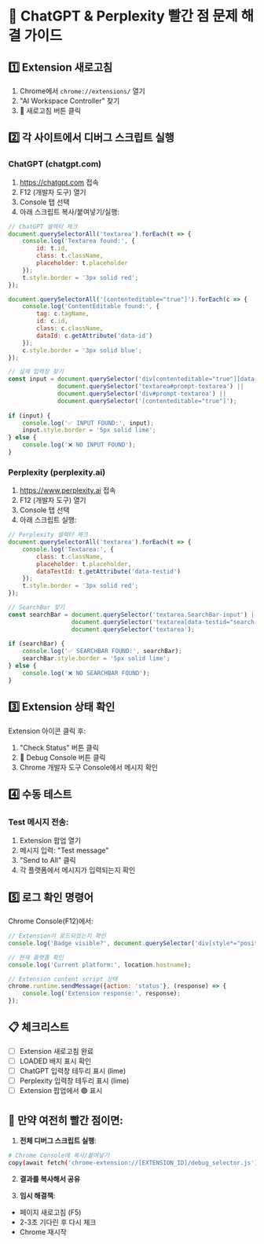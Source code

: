 # 🐛 ChatGPT & Perplexity 빨간 점 문제 해결 가이드

## 1️⃣ Extension 새로고침
1. Chrome에서 `chrome://extensions/` 열기
2. "AI Workspace Controller" 찾기
3. 🔄 새로고침 버튼 클릭

## 2️⃣ 각 사이트에서 디버그 스크립트 실행

### ChatGPT (chatgpt.com)
1. https://chatgpt.com 접속
2. F12 (개발자 도구) 열기
3. Console 탭 선택
4. 아래 스크립트 복사/붙여넣기/실행:

```javascript
// ChatGPT 셀렉터 체크
document.querySelectorAll('textarea').forEach(t => {
    console.log('Textarea found:', {
        id: t.id,
        class: t.className,
        placeholder: t.placeholder
    });
    t.style.border = '3px solid red';
});

document.querySelectorAll('[contenteditable="true"]').forEach(c => {
    console.log('ContentEditable found:', {
        tag: c.tagName,
        id: c.id,
        class: c.className,
        dataId: c.getAttribute('data-id')
    });
    c.style.border = '3px solid blue';
});

// 실제 입력창 찾기
const input = document.querySelector('div[contenteditable="true"][data-id="root"]') ||
              document.querySelector('textarea#prompt-textarea') ||
              document.querySelector('div#prompt-textarea') ||
              document.querySelector('[contenteditable="true"]');
              
if (input) {
    console.log('✅ INPUT FOUND:', input);
    input.style.border = '5px solid lime';
} else {
    console.log('❌ NO INPUT FOUND');
}
```

### Perplexity (perplexity.ai)
1. https://www.perplexity.ai 접속
2. F12 (개발자 도구) 열기
3. Console 탭 선택
4. 아래 스크립트 실행:

```javascript
// Perplexity 셀렉터 체크
document.querySelectorAll('textarea').forEach(t => {
    console.log('Textarea:', {
        class: t.className,
        placeholder: t.placeholder,
        dataTestId: t.getAttribute('data-testid')
    });
    t.style.border = '3px solid red';
});

// SearchBar 찾기
const searchBar = document.querySelector('textarea.SearchBar-input') ||
                  document.querySelector('textarea[data-testid="search-bar-input"]') ||
                  document.querySelector('textarea');
                  
if (searchBar) {
    console.log('✅ SEARCHBAR FOUND:', searchBar);
    searchBar.style.border = '5px solid lime';
} else {
    console.log('❌ NO SEARCHBAR FOUND');
}
```

## 3️⃣ Extension 상태 확인

Extension 아이콘 클릭 후:
1. "Check Status" 버튼 클릭
2. 🐛 Debug Console 버튼 클릭
3. Chrome 개발자 도구 Console에서 메시지 확인

## 4️⃣ 수동 테스트

### Test 메시지 전송:
1. Extension 팝업 열기
2. 메시지 입력: "Test message"
3. "Send to All" 클릭
4. 각 플랫폼에서 메시지가 입력되는지 확인

## 5️⃣ 로그 확인 명령어

Chrome Console(F12)에서:
```javascript
// Extension이 로드되었는지 확인
console.log('Badge visible?', document.querySelector('div[style*="position:fixed"][style*="top:20px"]'));

// 현재 플랫폼 확인
console.log('Current platform:', location.hostname);

// Extension content script 상태
chrome.runtime.sendMessage({action: 'status'}, (response) => {
    console.log('Extension response:', response);
});
```

## 📋 체크리스트

- [ ] Extension 새로고침 완료
- [ ] LOADED 배지 표시 확인
- [ ] ChatGPT 입력창 테두리 표시 (lime)
- [ ] Perplexity 입력창 테두리 표시 (lime)
- [ ] Extension 팝업에서 🟢 표시

## 🔧 만약 여전히 빨간 점이면:

1. **전체 디버그 스크립트 실행**:
```bash
# Chrome Console에 복사/붙여넣기
copy(await fetch('chrome-extension://[EXTENSION_ID]/debug_selector.js').then(r => r.text()))
```

2. **결과를 복사해서 공유**

3. **임시 해결책**:
- 페이지 새로고침 (F5)
- 2-3초 기다린 후 다시 체크
- Chrome 재시작
